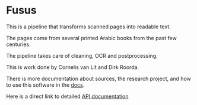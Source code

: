 # Fusus

This is a pipeline that transforms scanned pages into readable text.

The pages come from several printed Arabic books from the past few centuries.

The pipeline takes care of cleaning, OCR and postprocessing.

This is work done by Cornelis van Lit and Dirk Roorda.

There is more documentation about sources, the research project, and how to use
this software in the
[docs](https://among.github.io/fusus/).

Here is a direct link to detailed 
[API documentation](https://among.github.io/fusus/apidocs/html/pipeline/index.html)

